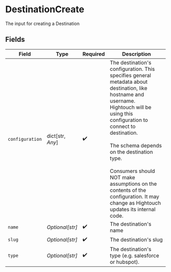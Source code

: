 # DestinationCreate

The input for creating a Destination


## Fields

| Field                                                                                                                                                                                                                                                                                                                                                                 | Type                                                                                                                                                                                                                                                                                                                                                                  | Required                                                                                                                                                                                                                                                                                                                                                              | Description                                                                                                                                                                                                                                                                                                                                                           |
| --------------------------------------------------------------------------------------------------------------------------------------------------------------------------------------------------------------------------------------------------------------------------------------------------------------------------------------------------------------------- | --------------------------------------------------------------------------------------------------------------------------------------------------------------------------------------------------------------------------------------------------------------------------------------------------------------------------------------------------------------------- | --------------------------------------------------------------------------------------------------------------------------------------------------------------------------------------------------------------------------------------------------------------------------------------------------------------------------------------------------------------------- | --------------------------------------------------------------------------------------------------------------------------------------------------------------------------------------------------------------------------------------------------------------------------------------------------------------------------------------------------------------------- |
| `configuration`                                                                                                                                                                                                                                                                                                                                                       | dict[str, *Any*]                                                                                                                                                                                                                                                                                                                                                      | :heavy_check_mark:                                                                                                                                                                                                                                                                                                                                                    | The destination's configuration. This specifies general metadata about destination, like hostname and username.<br/>Hightouch will be using this configuration to connect to destination.<br/><br/>The schema depends on the destination type.<br/><br/>Consumers should NOT make assumptions on the contents of the<br/>configuration. It may change as Hightouch updates its internal code. |
| `name`                                                                                                                                                                                                                                                                                                                                                                | *Optional[str]*                                                                                                                                                                                                                                                                                                                                                       | :heavy_check_mark:                                                                                                                                                                                                                                                                                                                                                    | The destination's name                                                                                                                                                                                                                                                                                                                                                |
| `slug`                                                                                                                                                                                                                                                                                                                                                                | *Optional[str]*                                                                                                                                                                                                                                                                                                                                                       | :heavy_check_mark:                                                                                                                                                                                                                                                                                                                                                    | The destination's slug                                                                                                                                                                                                                                                                                                                                                |
| `type`                                                                                                                                                                                                                                                                                                                                                                | *Optional[str]*                                                                                                                                                                                                                                                                                                                                                       | :heavy_check_mark:                                                                                                                                                                                                                                                                                                                                                    | The destination's type (e.g. salesforce or hubspot).                                                                                                                                                                                                                                                                                                                  |